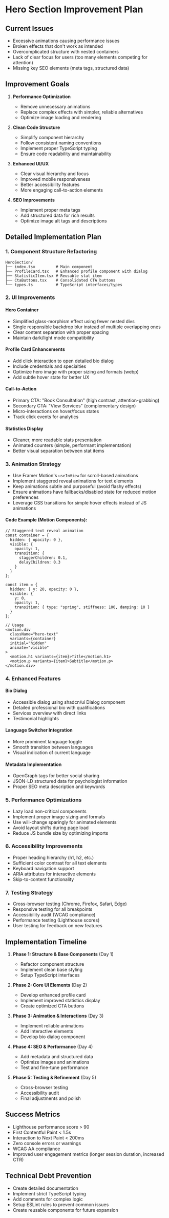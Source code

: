 # Hero Section Improvement Plan

## Current Issues

- Excessive animations causing performance issues
- Broken effects that don't work as intended
- Overcomplicated structure with nested containers
- Lack of clear focus for users (too many elements competing for attention)
- Missing key SEO elements (meta tags, structured data)

## Improvement Goals

1. **Performance Optimization**
   - Remove unnecessary animations
   - Replace complex effects with simpler, reliable alternatives
   - Optimize image loading and rendering

2. **Clean Code Structure**
   - Simplify component hierarchy
   - Follow consistent naming conventions
   - Implement proper TypeScript typing
   - Ensure code readability and maintainability

3. **Enhanced UI/UX**
   - Clear visual hierarchy and focus
   - Improved mobile responsiveness
   - Better accessibility features
   - More engaging call-to-action elements

4. **SEO Improvements**
   - Implement proper meta tags
   - Add structured data for rich results
   - Optimize image alt tags and descriptions

## Detailed Implementation Plan

### 1. Component Structure Refactoring

```
HeroSection/
├── index.tsx         # Main component
├── ProfileCard.tsx   # Enhanced profile component with dialog
├── StatisticItem.tsx # Reusable stat item
├── CtaButtons.tsx    # Consolidated CTA buttons
└── types.ts          # TypeScript interfaces/types
```

### 2. UI Improvements

#### Hero Container
- Simplified glass-morphism effect using fewer nested divs
- Single responsible backdrop blur instead of multiple overlapping ones
- Clear content separation with proper spacing
- Maintain dark/light mode compatibility

#### Profile Card Enhancements
- Add click interaction to open detailed bio dialog
- Include credentials and specialties
- Optimize hero image with proper sizing and formats (webp)
- Add subtle hover state for better UX

#### Call-to-Action
- Primary CTA: "Book Consultation" (high contrast, attention-grabbing)
- Secondary CTA: "View Services" (complementary design)
- Micro-interactions on hover/focus states
- Track click events for analytics

#### Statistics Display
- Cleaner, more readable stats presentation
- Animated counters (simple, performant implementation)
- Better visual separation between stat items

### 3. Animation Strategy

- Use Framer Motion's `useInView` for scroll-based animations
- Implement staggered reveal animations for text elements
- Keep animations subtle and purposeful (avoid flashy effects)
- Ensure animations have fallbacks/disabled state for reduced motion preferences
- Leverage CSS transitions for simple hover effects instead of JS animations

#### Code Example (Motion Components):
```tsx
// Staggered text reveal animation
const container = {
  hidden: { opacity: 0 },
  visible: {
    opacity: 1,
    transition: {
      staggerChildren: 0.1,
      delayChildren: 0.3
    }
  }
};

const item = {
  hidden: { y: 20, opacity: 0 },
  visible: { 
    y: 0, 
    opacity: 1,
    transition: { type: "spring", stiffness: 100, damping: 10 }
  }
};

// Usage
<motion.div
  className="hero-text"
  variants={container}
  initial="hidden"
  animate="visible"
>
  <motion.h1 variants={item}>Title</motion.h1>
  <motion.p variants={item}>Subtitle</motion.p>
</motion.div>
```

### 4. Enhanced Features

#### Bio Dialog
- Accessible dialog using shadcn/ui Dialog component
- Detailed professional bio with qualifications
- Services overview with direct links
- Testimonial highlights

#### Language Switcher Integration
- More prominent language toggle
- Smooth transition between languages
- Visual indication of current language

#### Metadata Implementation
- OpenGraph tags for better social sharing
- JSON-LD structured data for psychologist information
- Proper SEO meta description and keywords

### 5. Performance Optimizations

- Lazy load non-critical components
- Implement proper image sizing and formats
- Use will-change sparingly for animated elements
- Avoid layout shifts during page load
- Reduce JS bundle size by optimizing imports

### 6. Accessibility Improvements

- Proper heading hierarchy (h1, h2, etc.)
- Sufficient color contrast for all text elements
- Keyboard navigation support
- ARIA attributes for interactive elements
- Skip-to-content functionality

### 7. Testing Strategy

- Cross-browser testing (Chrome, Firefox, Safari, Edge)
- Responsive testing for all breakpoints
- Accessibility audit (WCAG compliance)
- Performance testing (Lighthouse scores)
- User testing for feedback on new features

## Implementation Timeline

1. **Phase 1: Structure & Base Components** (Day 1)
   - Refactor component structure
   - Implement clean base styling
   - Setup TypeScript interfaces

2. **Phase 2: Core UI Elements** (Day 2)
   - Develop enhanced profile card
   - Implement improved statistics display
   - Create optimized CTA buttons

3. **Phase 3: Animation & Interactions** (Day 3)
   - Implement reliable animations
   - Add interactive elements
   - Develop bio dialog component

4. **Phase 4: SEO & Performance** (Day 4)
   - Add metadata and structured data
   - Optimize images and animations
   - Test and fine-tune performance

5. **Phase 5: Testing & Refinement** (Day 5)
   - Cross-browser testing
   - Accessibility audit
   - Final adjustments and polish

## Success Metrics

- Lighthouse performance score > 90
- First Contentful Paint < 1.5s
- Interaction to Next Paint < 200ms
- Zero console errors or warnings
- WCAG AA compliance
- Improved user engagement metrics (longer session duration, increased CTR)

## Technical Debt Prevention

- Create detailed documentation
- Implement strict TypeScript typing
- Add comments for complex logic
- Setup ESLint rules to prevent common issues
- Create reusable components for future expansion 